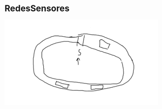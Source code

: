 # RedesSensores
![alt tag](https://github.com/anabelaatavares/RedesSensores/blob/master/rascunho.png)